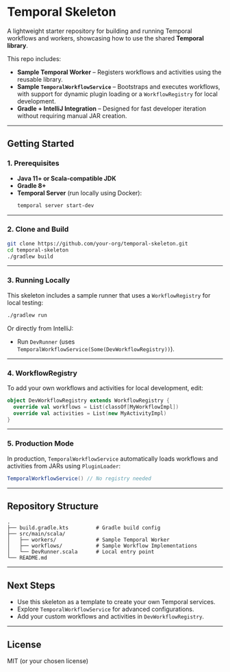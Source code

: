 # Temporal Skeleton

A lightweight starter repository for building and running Temporal workflows and workers, showcasing how to use the shared **Temporal library**.

This repo includes:
- **Sample Temporal Worker** – Registers workflows and activities using the reusable library.
- **Sample `TemporalWorkflowService`** – Bootstraps and executes workflows, with support for dynamic plugin loading or a `WorkflowRegistry` for local development.
- **Gradle + IntelliJ Integration** – Designed for fast developer iteration without requiring manual JAR creation.

---

## Getting Started

### **1. Prerequisites**
- **Java 11+ or Scala-compatible JDK**
- **Gradle 8+**
- **Temporal Server** (run locally using Docker):
  ```bash
  temporal server start-dev
  ```

---

### **2. Clone and Build**
```bash
git clone https://github.com/your-org/temporal-skeleton.git
cd temporal-skeleton
./gradlew build
```

---

### **3. Running Locally**
This skeleton includes a sample runner that uses a `WorkflowRegistry` for local testing:

```bash
./gradlew run
```

Or directly from IntelliJ:
- Run `DevRunner` (uses `TemporalWorkflowService(Some(DevWorkflowRegistry))`).

---

### **4. WorkflowRegistry**
To add your own workflows and activities for local development, edit:

```scala
object DevWorkflowRegistry extends WorkflowRegistry {
  override val workflows = List(classOf[MyWorkflowImpl])
  override val activities = List(new MyActivityImpl)
}
```

---

### **5. Production Mode**
In production, `TemporalWorkflowService` automatically loads workflows and activities from JARs using `PluginLoader`:
```scala
TemporalWorkflowService() // No registry needed
```

---

## Repository Structure
```
.
├── build.gradle.kts         # Gradle build config
├── src/main/scala/
│   ├── workers/             # Sample Temporal Worker
│   ├── workflows/           # Sample Workflow Implementations
│   └── DevRunner.scala      # Local entry point
└── README.md
```

---

## Next Steps
- Use this skeleton as a template to create your own Temporal services.
- Explore `TemporalWorkflowService` for advanced configurations.
- Add your custom workflows and activities in `DevWorkflowRegistry`.

---

## License
MIT (or your chosen license)
